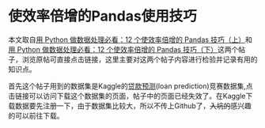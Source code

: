 # 使效率倍增的Pandas使用技巧

本文取自[用 Python 做数据处理必看：12 个使效率倍增的 Pandas 技巧（上）](http://datartisan.com/article/detail/80.html)和[用 Python 做数据处理必看：12 个使效率倍增的 Pandas 技巧（下）](http://datartisan.com/article/detail/81.html)这两个帖子，浏览原帖可直接点击链接，这里主要对这两个帖子内容进行检验并记录有用的知识点。

首先这个帖子用到的数据集是Kaggle的[贷款预测](https://www.kaggle.com/c/loan-default-prediction/data)(loan prediction)竞赛数据集,点击链接可以访问下载这个数据集的页面，帖子中的页面已经失效了。在Kaggle下载数据要先注册一下，由于数据集比较大，所以不传上Github了，~~入坑的~~感兴趣的可以前往下载。


